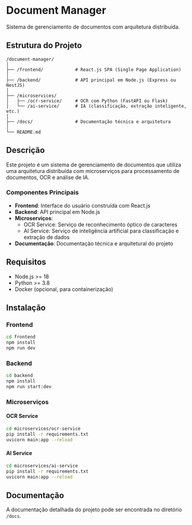# Document Manager

Sistema de gerenciamento de documentos com arquitetura distribuída.

## Estrutura do Projeto

```
/document-manager/
│
├── /frontend/            # React.js SPA (Single Page Application)
│
├── /backend/             # API principal em Node.js (Express ou NestJS)
│
├── /microservices/
│   ├── /ocr-service/     # OCR com Python (FastAPI ou Flask)
│   └── /ai-service/      # IA (classificação, extração inteligente, etc.)
│
├── /docs/                # Documentação técnica e arquitetura
│
└── README.md
```

## Descrição

Este projeto é um sistema de gerenciamento de documentos que utiliza uma arquitetura distribuída com microserviços para processamento de documentos, OCR e análise de IA.

### Componentes Principais

- **Frontend**: Interface do usuário construída com React.js
- **Backend**: API principal em Node.js
- **Microserviços**:
  - OCR Service: Serviço de reconhecimento óptico de caracteres
  - AI Service: Serviço de inteligência artificial para classificação e extração de dados
- **Documentação**: Documentação técnica e arquitetural do projeto

## Requisitos

- Node.js >= 18
- Python >= 3.8
- Docker (opcional, para containerização)

## Instalação

### Frontend
```bash
cd frontend
npm install
npm run dev
```

### Backend
```bash
cd backend
npm install
npm run start:dev
```

### Microserviços

#### OCR Service
```bash
cd microservices/ocr-service
pip install -r requirements.txt
uvicorn main:app --reload
```

#### AI Service
```bash
cd microservices/ai-service
pip install -r requirements.txt
uvicorn main:app --reload
```

## Documentação

A documentação detalhada do projeto pode ser encontrada no diretório `/docs`. 